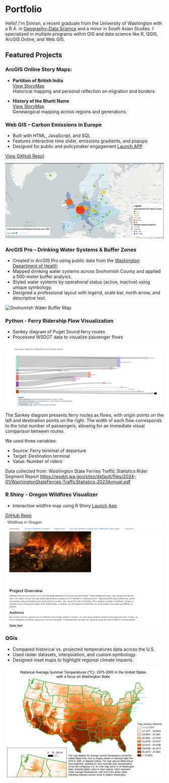 # Portfolio
Hello! I'm Simran, a recent graduate from the University of Washington with a B.A. in [Geography–Data Science](https://geography.washington.edu/ba-geography-data-science-option) and a minor in South Asian Studies. I specialized in multiple programs within GIS and data science like R, QGIS, ArcGIS Online, and Web GIS. 

## Featured Projects


### ArcGIS Online Story Maps:
- **Partition of British India**  
  [View StoryMap](https://storymaps.arcgis.com/stories/c3329ef58d574ae6a680a25ed86ff879)  
  Historical mapping and personal reflection on migration and borders.

- **History of the Bhatti Name**  
  [View StoryMap](https://storymaps.arcgis.com/stories/4785f88154d14645bb93e145a8d6e696)  
  Genealogical mapping across regions and generations.


### Web GIS – Carbon Emissions in Europe


- Built with HTML, JavaScript, and SQL  
- Features interactive time slider, emissions gradients, and popups  
- Designed for public and policymaker engagement
[Launch APP](https://jordanchiang627.github.io/Geog328_FinalProject/)

[View GitHub Repo](https://github.com/jordanchiang627/Geog328_FinalProject))

![Europe Carbon](images/screenshot1_finalproject.png)


### ArcGIS Pro  – Drinking Water Systems & Buffer Zones


- Created in ArcGIS Pro using public data from the [Washington Department of Health](https://geo.wa.gov/datasets/WADOH::drinking-water-systems/explore)
- Mapped drinking water systems across Snohomish County and applied a 500-meter buffer analysis.
- Styled water systems by operational status (active, inactive) using unique symbology.
- Designed a professional layout with legend, scale bar, north arrow, and descriptive text.

![Snohomish Water Buffer Map](images/Layout.png)

### Python - Ferry Ridership Flow Visualization 

- Sankey diagram of Puget Sound ferry routes  
- Processed WSDOT data to visualize passenger flows  

![Ferry Snakey Diagram](images/ferry_visualization.png)

The Sankey diagram presents ferry routes as flows, with origin points on the left and destination points on the right. The width of each flow corresponds to the total number of passengers, allowing for an immediate visual comparison between routes.

We used three variables:

- Source: Ferry terminal of departure
- Target: Destination terminal
- Value: Number of riders

Data collected from: Washington State Ferries Traffic Statistics Rider Segment Report 
https://wsdot.wa.gov/sites/default/files/2024-01/WashingtonStateFerries-TrafficStatistics-2023Annual.pdf




### R Shiny - Oregon Wildfires Visualizer

- Interactive wildfire map using R Shiny
[Launch App](https://simmi333.shinyapps.io/wildfire-visualizer/)

[GitHub Repo](https://github.com/simmi333/Oregon_Wildfires?tab=readme-ov-file)
![Oregon Wildfires](images/screenshot_wildfire.png)



### QGis

- Compared historical vs. projected temperatures data across the U.S.
- Used raster datasets, interpolation, and custom symbology.
- Designed inset maps to highlight regional climate impacts.

![Climate Map](images/climate-map-qgis.png)
